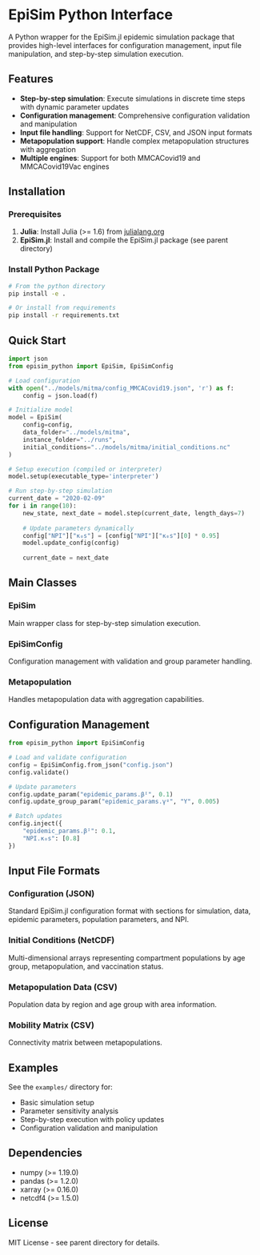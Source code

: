 # EpiSim Python Interface

A Python wrapper for the EpiSim.jl epidemic simulation package that provides high-level interfaces for configuration management, input file manipulation, and step-by-step simulation execution.

## Features

- **Step-by-step simulation**: Execute simulations in discrete time steps with dynamic parameter updates
- **Configuration management**: Comprehensive configuration validation and manipulation
- **Input file handling**: Support for NetCDF, CSV, and JSON input formats
- **Metapopulation support**: Handle complex metapopulation structures with aggregation
- **Multiple engines**: Support for both MMCACovid19 and MMCACovid19Vac engines

## Installation

### Prerequisites

1. **Julia**: Install Julia (>= 1.6) from [julialang.org](https://julialang.org/)
2. **EpiSim.jl**: Install and compile the EpiSim.jl package (see parent directory)

### Install Python Package

```bash
# From the python directory
pip install -e .

# Or install from requirements
pip install -r requirements.txt
```

## Quick Start

```python
import json
from episim_python import EpiSim, EpiSimConfig

# Load configuration
with open("../models/mitma/config_MMCACovid19.json", 'r') as f:
    config = json.load(f)

# Initialize model
model = EpiSim(
    config=config,
    data_folder="../models/mitma",
    instance_folder="../runs",
    initial_conditions="../models/mitma/initial_conditions.nc"
)

# Setup execution (compiled or interpreter)
model.setup(executable_type='interpreter')

# Run step-by-step simulation
current_date = "2020-02-09"
for i in range(10):
    new_state, next_date = model.step(current_date, length_days=7)
    
    # Update parameters dynamically
    config["NPI"]["κ₀s"] = [config["NPI"]["κ₀s"][0] * 0.95]
    model.update_config(config)
    
    current_date = next_date
```

## Main Classes

### EpiSim
Main wrapper class for step-by-step simulation execution.

### EpiSimConfig
Configuration management with validation and group parameter handling.

### Metapopulation
Handles metapopulation data with aggregation capabilities.

## Configuration Management

```python
from episim_python import EpiSimConfig

# Load and validate configuration
config = EpiSimConfig.from_json("config.json")
config.validate()

# Update parameters
config.update_param("epidemic_params.βᴵ", 0.1)
config.update_group_param("epidemic_params.γᵍ", "Y", 0.005)

# Batch updates
config.inject({
    "epidemic_params.βᴵ": 0.1,
    "NPI.κ₀s": [0.8]
})
```

## Input File Formats

### Configuration (JSON)
Standard EpiSim.jl configuration format with sections for simulation, data, epidemic parameters, population parameters, and NPI.

### Initial Conditions (NetCDF)
Multi-dimensional arrays representing compartment populations by age group, metapopulation, and vaccination status.

### Metapopulation Data (CSV)
Population data by region and age group with area information.

### Mobility Matrix (CSV)
Connectivity matrix between metapopulations.

## Examples

See the `examples/` directory for:
- Basic simulation setup
- Parameter sensitivity analysis
- Step-by-step execution with policy updates
- Configuration validation and manipulation

## Dependencies

- numpy (>= 1.19.0)
- pandas (>= 1.2.0)
- xarray (>= 0.16.0)
- netcdf4 (>= 1.5.0)

## License

MIT License - see parent directory for details.